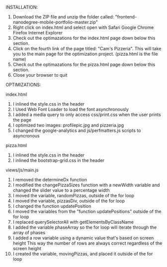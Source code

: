 INSTALLATION:

1. Download the ZIP file and unzip the folder called: "frontend-nanodegree-mobile-portfolio-master.zip"
2. Right click on index.html and select open with
    Safari
    Google Chrome
    Firefox
    Internet Explorer
3. Check out the optimazations for the index.html page down below this section.
4. Click on the fourth link of the page titled: "Cam's Pizzeria". This will take you to the main page for the optimization project. (pizza.html is the file name)
5. Check out the optimazations for the pizza.html page down below this section.
6. Close your browser to quit


OPTIMIZATIONS:

index.html

1. I inlined the style.css in the header
2. I Used Web Font Loader to load the font asynchronously
3. I added a media query to only access css/print.css  when the user prints the page
4. I optimized two images:
    profilepic.jpg and pizzeria.jpg
5. I changed the google-analytics and js/perfmatters.js scripts to asyncronous


pizza.html

1. I inlined the style.css in the header
2. I inlined the bootstrap-grid.css in the header


views/js/main.js

1. I removed the determineDx function
2. I modified the changePizzaSizes function with a newWidth variable and
   changed the slider value to a percentage width
3. I moved the variable, randomPizzas, outside of the for loop
4. I moved the variable, pizzasDiv, outside of the for loop
5. I changed the function updatePosition
6. I moved the variables from the "function updatePositions" outside of the for loop
7. I replaced querySelectorAll with getElementsByClassName
8. I added the variable phaseArray so the for loop will iterate through the array of phases
9. I added a row variable using a dynamic value that's based on screen height
This way the number of rows are always correct regardless of the screen height
10. I created the variable, movingPizzas, and placed it outside of the for loop
